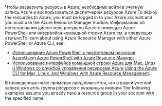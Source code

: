 
<span data-ttu-id="9440f-101">Чтобы развернуть ресурсы в Azure, необходимо войти в учетную запись Azure и воспользоваться диспетчером ресурсов Azure.</span><span class="sxs-lookup"><span data-stu-id="9440f-101">To deploy the resources to Azure, you must be logged in to your Azure account and you must use the Azure Resource Manager module.</span></span> <span data-ttu-id="9440f-102">Информацию об использовании диспетчера ресурсов Azure с помощью Azure PowerShell или интерфейса командной строки Azure см. в следующих статьях:</span><span class="sxs-lookup"><span data-stu-id="9440f-102">To learn about using Azure Resource Manager with either Azure PowerShell or Azure CLI, see:</span></span>

* [<span data-ttu-id="9440f-103">Использование Azure PowerShell с диспетчером ресурсов Azure</span><span class="sxs-lookup"><span data-stu-id="9440f-103">Using Azure PowerShell with Azure Resource Manager</span></span>](../articles/azure-resource-manager/powershell-azure-resource-manager.md)
* <span data-ttu-id="9440f-104">[Использование интерфейса командной строки Azure для Mac, Linux и Windows со службой управления ресурсами Azure](../articles/azure-resource-manager/xplat-cli-azure-resource-manager.md).</span><span class="sxs-lookup"><span data-stu-id="9440f-104">[Using the Azure CLI for Mac, Linux, and Windows with Azure Resource Management](../articles/azure-resource-manager/xplat-cli-azure-resource-manager.md).</span></span>

<span data-ttu-id="9440f-105">В приведенных ниже примерах предполагается, что в вашей учетной записи уже есть группа ресурсов с указанным именем.</span><span class="sxs-lookup"><span data-stu-id="9440f-105">The following examples assume you already have a resource group in your account with the specified name.</span></span> 

